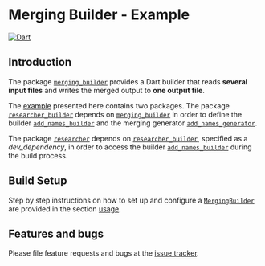 # Merging Builder - Example

[![Dart](https://github.com/simphotonics/merging_builder/actions/workflows/dart.yml/badge.svg)](https://github.com/simphotonics/merging_builder/actions/workflows/dart.yml)

## Introduction

The package [`merging_builder`][merging_builder] provides a Dart builder that reads **several input files** and writes the merged output to **one output file**.

The [example] presented here contains two packages. The package [`researcher_builder`][researcher_builder] depends on [`merging_builder`][merging_builder] in order to define the builder [`add_names_builder`][add_names_builder] and the merging generator [`add_names_generator`][add_names_generator].

The package [`researcher`][researcher] depends on [`researcher_builder`][researcher_builder], specified as a *dev_dependency*, in order to access the builder [`add_names_builder`][add_names_builder] during the build process.

## Build Setup

Step by step instructions on how to set up and configure a [`MergingBuilder`][MergingBuilder] are provided in
the section [usage].


## Features and bugs
Please file feature requests and bugs at the [issue tracker].

[add_names_builder]: https://github.com/simphotonics/merging_builder_example/blob//researcher_builder/lib/builder.dart

[add_names_generator]: https://github.com/simphotonics/merging_builder_example/blob//researcher_builder/lib/generators/add_names_generator.dart

[builder]: https://github.com/dart-lang/build

[example]: https://github.com/simphotonics/merging_builder_example

[issue tracker]: https://github.com/simphotonics/merging_builder/issues

[merging_builder]: https://pub.dev/packages/merging_builder

[MergingBuilder]: https://pub.dev/documentation/merging_builder/latest/merging_builder/MergingBuilder-class.html

[researcher]: https://github.com/simphotonics/merging_builder_example/blob/researcher

[researcher_builder]: https://github.com/simphotonics/merging_builder_example/blob/researcher_builder

[usage]: https://github.com/simphotonics/merging_builder#usage
